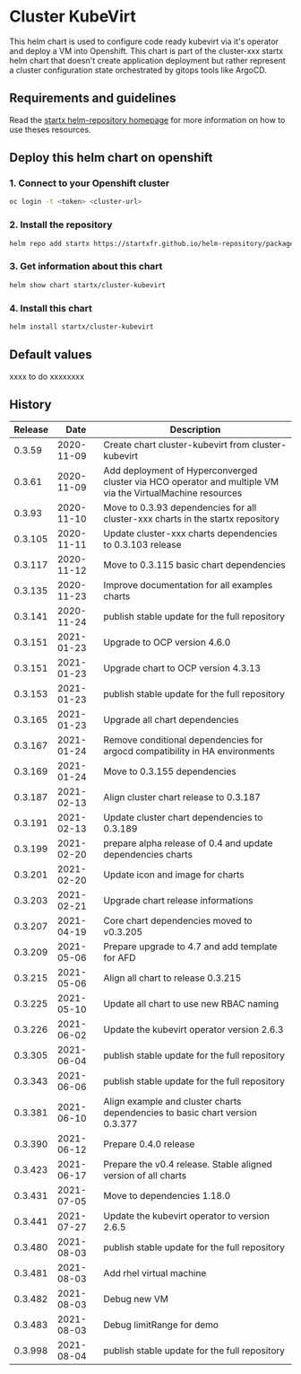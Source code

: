 # Cluster KubeVirt

This helm chart is used to configure code ready kubevirt via it's operator and deploy a VM into Openshift.
This chart is part of the cluster-xxx startx helm chart that doesn't create application deployment but rather represent a cluster configuration state orchestrated by gitops tools like ArgoCD.

## Requirements and guidelines

Read the [startx helm-repository homepage](https://startxfr.github.io/helm-repository) for
more information on how to use theses resources.

## Deploy this helm chart on openshift

### 1. Connect to your Openshift cluster

```bash
oc login -t <token> <cluster-url>
```

### 2. Install the repository

```bash
helm repo add startx https://startxfr.github.io/helm-repository/packages/
```

### 3. Get information about this chart

```bash
helm show chart startx/cluster-kubevirt
```

### 4. Install this chart

```bash
helm install startx/cluster-kubevirt
```

## Default values

xxxx  to do xxxxxxxx

## History

| Release | Date       | Description                                                                                                |
| ------- | ---------- | ---------------------------------------------------------------------------------------------------------- |
| 0.3.59  | 2020-11-09 | Create chart cluster-kubevirt from cluster-kubevirt                                                        |
| 0.3.61  | 2020-11-09 | Add deployment of Hyperconverged cluster via HCO operator and multiple VM via the VirtualMachine resources |
| 0.3.93  | 2020-11-10 | Move to 0.3.93 dependencies for all cluster-xxx charts in the startx repository                            |
| 0.3.105 | 2020-11-11 | Update cluster-xxx charts dependencies to 0.3.103 release                                                  |
| 0.3.117 | 2020-11-12 | Move to 0.3.115 basic chart dependencies                                                                   |
| 0.3.135 | 2020-11-23 | Improve documentation for all examples charts                                                              |
| 0.3.141 | 2020-11-24 | publish stable update for the full repository                                                              |
| 0.3.151 | 2021-01-23 | Upgrade to OCP version 4.6.0                                                                               |
| 0.3.151 | 2021-01-23 | Upgrade chart to OCP version 4.3.13                                                                        |
| 0.3.153 | 2021-01-23 | publish stable update for the full repository                                                              |
| 0.3.165 | 2021-01-23 | Upgrade all chart dependencies                                                                             |
| 0.3.167 | 2021-01-24 | Remove conditional dependencies for argocd compatibility in HA environments                                |
| 0.3.169 | 2021-01-24 | Move to 0.3.155 dependencies                                                                               |
| 0.3.187 | 2021-02-13 | Align cluster chart release to 0.3.187                                                                     |
| 0.3.191 | 2021-02-13 | Update cluster chart dependencies to 0.3.189                                                               |
| 0.3.199 | 2021-02-20 | prepare alpha release of 0.4 and update dependencies charts                                                |
| 0.3.201 | 2021-02-20 | Update icon and image for charts                                                                           |
| 0.3.203 | 2021-02-21 | Upgrade chart release informations                                                                         |
| 0.3.207 | 2021-04-19 | Core chart dependencies moved to v0.3.205                                                                  |
| 0.3.209 | 2021-05-06 | Prepare upgrade to 4.7 and add template for AFD                                                            |
| 0.3.215 | 2021-05-06 | Align all chart to release 0.3.215                                                                         |
| 0.3.225 | 2021-05-10 | Update all chart to use new RBAC naming                                                                    |
| 0.3.226 | 2021-06-02 | Update the kubevirt operator version 2.6.3                                                                 |
| 0.3.305 | 2021-06-04 | publish stable update for the full repository                                                              |
| 0.3.343 | 2021-06-06 | publish stable update for the full repository                                                              |
| 0.3.381 | 2021-06-10 | Align example and cluster charts dependencies to basic chart version 0.3.377                               |
| 0.3.390 | 2021-06-12 | Prepare 0.4.0 release
| 0.3.423 | 2021-06-17 | Prepare the v0.4 release. Stable aligned version of all charts
| 0.3.431 | 2021-07-05 | Move to dependencies 1.18.0
| 0.3.441 | 2021-07-27 | Update the kubevirt operator to version 2.6.5
| 0.3.480 | 2021-08-03 | publish stable update for the full repository
| 0.3.481 | 2021-08-03 | Add rhel virtual machine
| 0.3.482 | 2021-08-03 | Debug new VM
| 0.3.483 | 2021-08-03 | Debug limitRange for demo
| 0.3.998 | 2021-08-04 | publish stable update for the full repository
